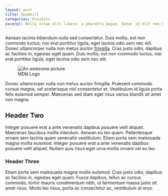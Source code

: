 ```yaml
---
layout: post
title: Readmill
categories: Projects
excerpt: Nulla vitae elit libero, a pharetra augue. Donec id elit non mi porta gravida at eget metus.
---
```


Aenean lacinia bibendum nulla sed consectetur. Duis mollis, est non commodo luctus, nisi erat porttitor ligula, eget lacinia odio sem nec elit. Donec ullamcorper nulla non metus auctor <a href="#">fringilla</a>. Cras justo odio, dapibus ac facilisis in, egestas eget quam. Duis mollis, est non commodo luctus, nisi erat porttitor ligula, eget lacinia odio sem nec elit.

<!-- ![placeholder](https://source.unsplash.com/user/vanschneider/800x500) -->

<figure class="full">
  <img src="https://source.unsplash.com/user/vanschneider/800x500" alt="An awesome picture">
  <figcaption>MDN Logo</figcaption>
</figure>

Donec ullamcorper nulla non metus auctor fringilla. Praesent commodo cursus magna, vel scelerisque nisl consectetur et. Vestibulum id ligula porta felis euismod semper. Maecenas sed diam eget risus varius blandit sit amet non magna.

## Header Two
Integer posuere erat a ante venenatis dapibus posuere velit aliquet. Maecenas faucibus mollis interdum. Aenean eu leo quam. Pellentesque ornare sem lacinia quam venenatis vestibulum. Etiam porta sem malesuada magna mollis euismod. Integer posuere erat a ante venenatis dapibus posuere velit aliquet. Nullam quis risus eget urna mollis ornare vel eu leo.

### Header Three
Etiam porta sem malesuada magna mollis euismod. Cras justo odio, dapibus ac facilisis in, egestas eget quam. Fusce dapibus, tellus ac cursus commodo, tortor mauris condimentum nibh, ut fermentum massa justo sit amet risus. Morbi leo risus, porta ac consectetur ac, vestibulum at eros.
